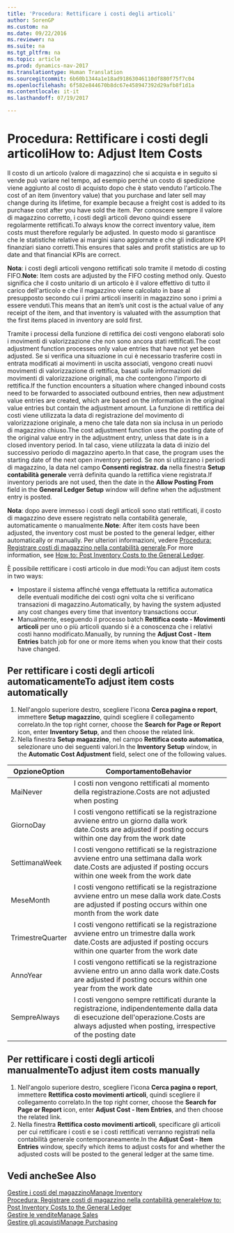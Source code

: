 ```yaml
---
title: 'Procedura: Rettificare i costi degli articoli'
author: SorenGP
ms.custom: na
ms.date: 09/22/2016
ms.reviewer: na
ms.suite: na
ms.tgt_pltfrm: na
ms.topic: article
ms.prod: dynamics-nav-2017
ms.translationtype: Human Translation
ms.sourcegitcommit: 6b60b1344a1e18ad91863046110df880f75f7c04
ms.openlocfilehash: 6f582e844670b8dc67e458947392d29afb8f1d1a
ms.contentlocale: it-it
ms.lasthandoff: 07/19/2017

---
```


# <a name="how-to-adjust-item-costs"></a><span data-ttu-id="6e856-102">Procedura: Rettificare i costi degli articoli</span><span class="sxs-lookup"><span data-stu-id="6e856-102">How to: Adjust Item Costs</span></span>   
<span data-ttu-id="6e856-103">Il costo di un articolo (valore di magazzino) che si acquista e in seguito si vende può variare nel tempo, ad esempio perché un costo di spedizione viene aggiunto al costo di acquisto dopo che è stato venduto l'articolo.</span><span class="sxs-lookup"><span data-stu-id="6e856-103">The cost of an item (inventory value) that you purchase and later sell may change during its lifetime, for example because a freight cost is added to its purchase cost after you have sold the item.</span></span> <span data-ttu-id="6e856-104">Per conoscere sempre il valore di magazzino corretto, i costi degli articoli devono quindi essere regolarmente rettificati.</span><span class="sxs-lookup"><span data-stu-id="6e856-104">To always know the correct inventory value, item costs must therefore regularly be adjusted.</span></span>
<span data-ttu-id="6e856-105">In questo modo si garantisce che le statistiche relative ai margini siano aggiornate e che gli indicatore KPI finanziari siano corretti.</span><span class="sxs-lookup"><span data-stu-id="6e856-105">This ensures that sales and profit statistics are up to date and that financial KPIs are correct.</span></span>

<span data-ttu-id="6e856-106">**Nota**: i costi degli articoli vengono rettificati solo tramite il metodo di costing FIFO.</span><span class="sxs-lookup"><span data-stu-id="6e856-106">**Note**: Item costs are adjusted by the FIFO costing method only.</span></span> <span data-ttu-id="6e856-107">Questo significa che il costo unitario di un articolo è il valore effettivo di tutto il carico dell'articolo e che il magazzino viene calcolato in base al presupposto secondo cui i primi articoli inseriti in magazzino sono i primi a essere venduti.</span><span class="sxs-lookup"><span data-stu-id="6e856-107">This means that an item’s unit cost is the actual value of any receipt of the item, and that inventory is valuated with the assumption that the first items placed in inventory are sold first.</span></span>

<span data-ttu-id="6e856-108">Tramite i processi della funzione di rettifica dei costi vengono elaborati solo i movimenti di valorizzazione che non sono ancora stati rettificati.</span><span class="sxs-lookup"><span data-stu-id="6e856-108">The cost adjustment function processes only value entries that have not yet been adjusted.</span></span> <span data-ttu-id="6e856-109">Se si verifica una situazione in cui è necessario trasferire costi in entrata modificati ai movimenti in uscita associati, vengono creati nuovi movimenti di valorizzazione di rettifica, basati sulle informazioni dei movimenti di valorizzazione originali, ma che contengono l'importo di rettifica.</span><span class="sxs-lookup"><span data-stu-id="6e856-109">If the function encounters a situation where changed inbound costs need to be forwarded to associated outbound entries, then new adjustment value entries are created, which are based on the information in the original value entries but contain the adjustment amount.</span></span> <span data-ttu-id="6e856-110">La funzione di rettifica dei costi viene utilizzata la data di registrazione del movimento di valorizzazione originale, a meno che tale data non sia inclusa in un periodo di magazzino chiuso.</span><span class="sxs-lookup"><span data-stu-id="6e856-110">The cost adjustment function uses the posting date of the original value entry in the adjustment entry, unless that date is in a closed inventory period.</span></span> <span data-ttu-id="6e856-111">In tal caso, viene utilizzata la data di inizio del successivo periodo di magazzino aperto.</span><span class="sxs-lookup"><span data-stu-id="6e856-111">In that case, the program uses the starting date of the next open inventory period.</span></span> <span data-ttu-id="6e856-112">Se non si utilizzano i periodi di magazzino, la data nel campo **Consenti registraz. da** nella finestra **Setup contabilità generale** verrà definita quando la rettifica viene registrata.</span><span class="sxs-lookup"><span data-stu-id="6e856-112">If inventory periods are not used, then the date in the **Allow Posting From** field in the **General Ledger Setup** window will define when the adjustment entry is posted.</span></span>

<span data-ttu-id="6e856-113">**Nota**: dopo avere immesso i costi degli articoli sono stati rettificati, il costo di magazzino deve essere registrato nella contabilità generale, automaticamente o manualmente.</span><span class="sxs-lookup"><span data-stu-id="6e856-113">**Note**: After item costs have been adjusted, the inventory cost must be posted to the general ledger, either automatically or manually.</span></span> <span data-ttu-id="6e856-114">Per ulteriori informazioni, vedere [Procedura: Registrare costi di magazzino nella contabilità generale](inventory-how-post-inventory-cost-gl.md).</span><span class="sxs-lookup"><span data-stu-id="6e856-114">For more information, see [How to: Post Inventory Costs to the General Ledger](inventory-how-post-inventory-cost-gl.md).</span></span>

<span data-ttu-id="6e856-115">È possibile rettificare i costi articolo in due modi:</span><span class="sxs-lookup"><span data-stu-id="6e856-115">You can adjust item costs in two ways:</span></span>
 - <span data-ttu-id="6e856-116">Impostare il sistema affinché venga effettuata la rettifica automatica delle eventuali modifiche dei costi ogni volta che si verificano transazioni di magazzino.</span><span class="sxs-lookup"><span data-stu-id="6e856-116">Automatically, by having the system adjusted any cost changes every time that inventory transactions occur.</span></span>
 - <span data-ttu-id="6e856-117">Manualmente, eseguendo il processo batch **Rettifica costo - Movimenti articoli** per uno o più articoli quando si è a conoscenza che i relativi costi hanno modificato.</span><span class="sxs-lookup"><span data-stu-id="6e856-117">Manually, by running the **Adjust Cost - Item Entries** batch job for one or more items when you know that their costs have changed.</span></span>  

## <a name="to-adjust-item-costs-automatically"></a><span data-ttu-id="6e856-118">Per rettificare i costi degli articoli automaticamente</span><span class="sxs-lookup"><span data-stu-id="6e856-118">To adjust item costs automatically</span></span>
1. <span data-ttu-id="6e856-119">Nell'angolo superiore destro, scegliere l'icona **Cerca pagina o report**, immettere **Setup magazzino**, quindi scegliere il collegamento correlato.</span><span class="sxs-lookup"><span data-stu-id="6e856-119">In the top right corner, choose the **Search for Page or Report** icon, enter **Inventory Setup**, and then  choose the related link.</span></span>
2. <span data-ttu-id="6e856-120">Nella finestra **Setup magazzino**, nel campo **Rettifica costo automatica**, selezionare uno dei seguenti valori.</span><span class="sxs-lookup"><span data-stu-id="6e856-120">In the **Inventory Setup** window, in the **Automatic Cost Adjustment** field, select one of the following values.</span></span>

|<span data-ttu-id="6e856-121">Opzione</span><span class="sxs-lookup"><span data-stu-id="6e856-121">Option</span></span> |<span data-ttu-id="6e856-122">Comportamento</span><span class="sxs-lookup"><span data-stu-id="6e856-122">Behavior</span></span> |
|-------|---------|
|<span data-ttu-id="6e856-123">Mai</span><span class="sxs-lookup"><span data-stu-id="6e856-123">Never</span></span>|<span data-ttu-id="6e856-124">I costi non vengono rettificati al momento della registrazione.</span><span class="sxs-lookup"><span data-stu-id="6e856-124">Costs are not adjusted when posting</span></span>|
|<span data-ttu-id="6e856-125">Giorno</span><span class="sxs-lookup"><span data-stu-id="6e856-125">Day</span></span>|<span data-ttu-id="6e856-126">I costi vengono rettificati se la registrazione avviene entro un giorno dalla work date.</span><span class="sxs-lookup"><span data-stu-id="6e856-126">Costs are adjusted if posting occurs within one day from the work date</span></span>|
|<span data-ttu-id="6e856-127">Settimana</span><span class="sxs-lookup"><span data-stu-id="6e856-127">Week</span></span>|<span data-ttu-id="6e856-128">I costi vengono rettificati se la registrazione avviene entro una settimana dalla work date.</span><span class="sxs-lookup"><span data-stu-id="6e856-128">Costs are adjusted if posting occurs within one week from the work date</span></span>|
|<span data-ttu-id="6e856-129">Mese</span><span class="sxs-lookup"><span data-stu-id="6e856-129">Month</span></span>|<span data-ttu-id="6e856-130">I costi vengono rettificati se la registrazione avviene entro un mese dalla work date.</span><span class="sxs-lookup"><span data-stu-id="6e856-130">Costs are adjusted if posting occurs within one month from the work date</span></span>|
|<span data-ttu-id="6e856-131">Trimestre</span><span class="sxs-lookup"><span data-stu-id="6e856-131">Quarter</span></span>|<span data-ttu-id="6e856-132">I costi vengono rettificati se la registrazione avviene entro un trimestre dalla work date.</span><span class="sxs-lookup"><span data-stu-id="6e856-132">Costs are adjusted if posting occurs within one quarter from the work date</span></span>|
|<span data-ttu-id="6e856-133">Anno</span><span class="sxs-lookup"><span data-stu-id="6e856-133">Year</span></span>|<span data-ttu-id="6e856-134">I costi vengono rettificati se la registrazione avviene entro un anno dalla work date.</span><span class="sxs-lookup"><span data-stu-id="6e856-134">Costs are adjusted if posting occurs within one year from the work date</span></span>|
|<span data-ttu-id="6e856-135">Sempre</span><span class="sxs-lookup"><span data-stu-id="6e856-135">Always</span></span>|<span data-ttu-id="6e856-136">I costi vengono sempre rettificati durante la registrazione, indipendentemente dalla data di esecuzione dell'operazione.</span><span class="sxs-lookup"><span data-stu-id="6e856-136">Costs are always adjusted when posting, irrespective of the posting date</span></span>|

## <a name="to-adjust-item-costs-manually"></a><span data-ttu-id="6e856-137">Per rettificare i costi degli articoli manualmente</span><span class="sxs-lookup"><span data-stu-id="6e856-137">To adjust item costs manually</span></span>
1. <span data-ttu-id="6e856-138">Nell'angolo superiore destro, scegliere l'icona **Cerca pagina o report**, immettere **Rettifica costo movimenti articoli**, quindi scegliere il collegamento correlato.</span><span class="sxs-lookup"><span data-stu-id="6e856-138">In the top right corner, choose the **Search for Page or Report** icon, enter **Adjust Cost - Item Entries**, and then choose the related link.</span></span>
2. <span data-ttu-id="6e856-139">Nella finestra **Rettifica costo movimenti articoli**, specificare gli articoli per cui rettificare i costi e se i costi rettificati verranno registrati nella contabilità generale contemporaneamente.</span><span class="sxs-lookup"><span data-stu-id="6e856-139">In the **Adjust Cost - Item Entries** window, specify which items to adjust costs for and whether the adjusted costs will be posted to the general ledger at the same time.</span></span>

## <a name="see-also"></a><span data-ttu-id="6e856-140">Vedi anche</span><span class="sxs-lookup"><span data-stu-id="6e856-140">See Also</span></span>
[<span data-ttu-id="6e856-141">Gestire i costi del magazzino</span><span class="sxs-lookup"><span data-stu-id="6e856-141">Manage Inventory</span></span>](inventory-manage-inventory.md)  
[<span data-ttu-id="6e856-142">Procedura: Registrare costi di magazzino nella contabilità generale</span><span class="sxs-lookup"><span data-stu-id="6e856-142">How to: Post Inventory Costs to the General Ledger</span></span>](inventory-how-post-inventory-cost-gl.md)  
[<span data-ttu-id="6e856-143">Gestire le vendite</span><span class="sxs-lookup"><span data-stu-id="6e856-143">Manage Sales</span></span>](sales-manage-sales.md)  
[<span data-ttu-id="6e856-144">Gestire gli acquisti</span><span class="sxs-lookup"><span data-stu-id="6e856-144">Manage Purchasing</span></span>](purchasing-manage-purchasing.md)

